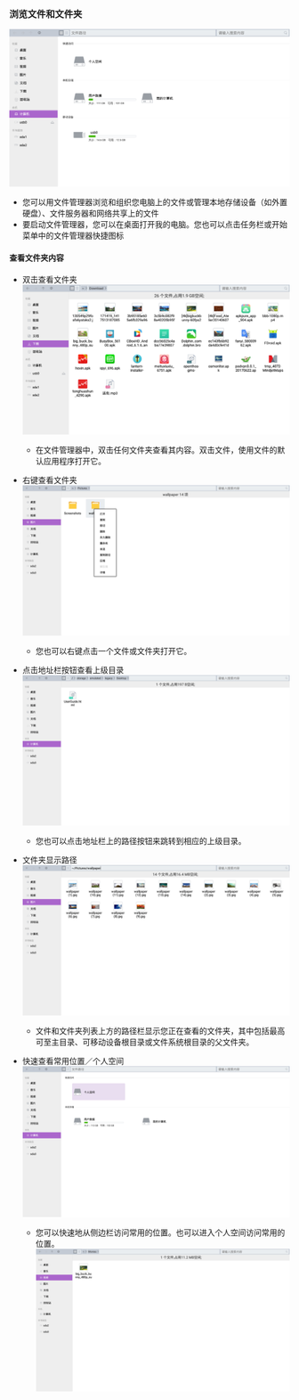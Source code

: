 ### 浏览文件和文件夹
![](../pic/soft/filemanager/文件管理器.png)

   - 您可以用文件管理器浏览和组织您电脑上的文件或管理本地存储设备（如外置硬盘）、文件服务器和网络共享上的文件
   - 要启动文件管理器，您可以在桌面打开我的电脑。您也可以点击任务栏或开始菜单中的文件管理器快捷图标

#### 查看文件夹内容
   - 双击查看文件夹  
![](../pic/soft/filemanager/doubleclick.png)
   
      - 在文件管理器中，双击任何文件夹查看其内容。双击文件，使用文件的默认应用程序打开它。
   - 右键查看文件夹  
![](../pic/soft/filemanager/rightclick.png)
   
      - 您也可以右键点击一个文件或文件夹打开它。
   - 点击地址栏按钮查看上级目录  
![](../pic/soft/filemanager/dirjump.png)
   
      - 您也可以点击地址栏上的路径按钮来跳转到相应的上级目录。
   - 文件夹显示路径  
![](../pic/soft/filemanager/route.png)
   
      - 文件和文件夹列表上方的路径栏显示您正在查看的文件夹，其中包括最高可至主目录、可移动设备根目录或文件系统根目录的父文件夹。
   - 快速查看常用位置／个人空间  
![](../pic/soft/filemanager/personal.png)
   
      - 您可以快速地从侧边栏访问常用的位置。也可以进入个人空间访问常用的位置。  
![](../pic/soft/filemanager/movie.png)

